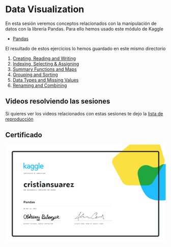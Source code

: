 # Data Visualization

En esta sesión veremos conceptos relacionados con la manipulación de datos con 
la librería Pandas. Para ello hemos usado este módulo de Kaggle

- [Pandas][pandas]

El resultado de estos ejercicios lo hemos guardado en este mismo directorio

1. [Creating, Reading and Writing][creating-reading-and-writing]
2. [Indexing, Selecting & Assigning][indexing-selecting-and-assigning]
3. [Summary Functions and Maps][summary-functions-and-maps]
4. [Grouping and Sorting][grouping-and-sorting]
5. [Data Types and Missing Values][data-types-and-missing-values]
6. [Renaming and Combining][renaming-and-combining]

## Videos resolviendo las sesiones

Si quieres ver los videos relacionados con estas sesiones te dejo la [lista de reproducción][youtube-video]

## Certificado

[![Certificado Pandas](cristiansuarez-Pandas.png)][certificate]

<!-- LINKS -->
[youtube-video]:https://www.youtube.com/playlist?list=PLZh1qmaTeQ-qfgSKS6bEqX_HGIAXDWAbX
[pandas]:https://www.kaggle.com/learn/pandas
[creating-reading-and-writing]:01-creating-reading-and-writing
[indexing-selecting-and-assigning]:02-indexing-selecting-and-assigning
[summary-functions-and-maps]:03-summary-functions-and-maps
[grouping-and-sorting]:04-grouping-and-sorting
[data-types-and-missing-values]:05-data-types-and-missing-values
[renaming-and-combining]:06-renaming-and-combining
[certificate]:https://www.kaggle.com/learn/certification/cristiansuarez/pandas
